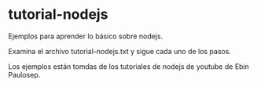 tutorial-nodejs
===============

Ejemplos para aprender lo básico sobre nodejs.

Examina el archivo tutorial-nodejs.txt y sigue cada uno de los pasos.

Los ejemplos están tomdas de los tutoriales de nodejs de youtube de Ebin Paulosep.
